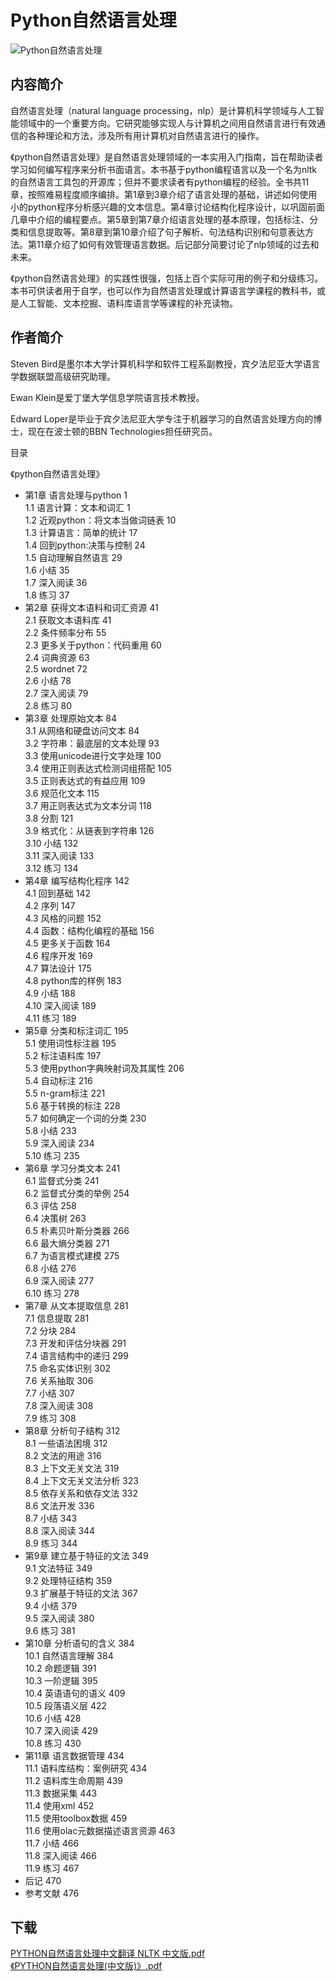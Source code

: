 # Python自然语言处理
![Python自然语言处理](https://img1.doubanio.com/view/subject/l/public/s6237088.jpg)
## 内容简介
自然语言处理（natural language processing，nlp）是计算机科学领域与人工智能领域中的一个重要方向。它研究能够实现人与计算机之间用自然语言进行有效通信的各种理论和方法，涉及所有用计算机对自然语言进行的操作。

《python自然语言处理》是自然语言处理领域的一本实用入门指南，旨在帮助读者学习如何编写程序来分析书面语言。本书基于python编程语言以及一个名为nltk的自然语言工具包的开源库；但并不要求读者有python编程的经验。全书共11章，按照难易程度顺序编排。第1章到3章介绍了语言处理的基础，讲述如何使用小的python程序分析感兴趣的文本信息。第4章讨论结构化程序设计，以巩固前面几章中介绍的编程要点。第5章到第7章介绍语言处理的基本原理，包括标注、分类和信息提取等。第8章到第10章介绍了句子解析、句法结构识别和句意表达方法。第11章介绍了如何有效管理语言数据。后记部分简要讨论了nlp领域的过去和未来。

《python自然语言处理》的实践性很强，包括上百个实际可用的例子和分级练习。本书可供读者用于自学，也可以作为自然语言处理或计算语言学课程的教科书，或是人工智能、文本挖掘、语料库语言学等课程的补充读物。

## 作者简介

Steven Bird是墨尔本大学计算机科学和软件工程系副教授，宾夕法尼亚大学语言学数据联盟高级研究助理。

Ewan Klein是爱丁堡大学信息学院语言技术教授。

Edward Loper是毕业于宾夕法尼亚大学专注于机器学习的自然语言处理方向的博士，现在在波士顿的BBN Technologies担任研究员。

目录

《python自然语言处理》  
+ 第1章 语言处理与python 1  
1.1 语言计算：文本和词汇 1  
1.2 近观python：将文本当做词链表 10  
1.3 计算语言：简单的统计 17  
1.4 回到python:决策与控制 24  
1.5 自动理解自然语言 29  
1.6 小结 35  
1.7 深入阅读 36  
1.8 练习 37  
+ 第2章 获得文本语料和词汇资源 41  
2.1 获取文本语料库 41  
2.2 条件频率分布 55  
2.3 更多关于python：代码重用 60  
2.4 词典资源 63  
2.5 wordnet 72  
2.6 小结 78  
2.7 深入阅读 79  
2.8 练习 80  
+ 第3章 处理原始文本 84  
3.1 从网络和硬盘访问文本 84  
3.2 字符串：最底层的文本处理 93  
3.3 使用unicode进行文字处理 100  
3.4 使用正则表达式检测词组搭配 105  
3.5 正则表达式的有益应用 109  
3.6 规范化文本 115  
3.7 用正则表达式为文本分词 118  
3.8 分割 121  
3.9 格式化：从链表到字符串 126  
3.10 小结 132  
3.11 深入阅读 133  
3.12 练习 134  
+ 第4章 编写结构化程序 142  
4.1 回到基础 142  
4.2 序列 147  
4.3 风格的问题 152  
4.4 函数：结构化编程的基础 156  
4.5 更多关于函数 164  
4.6 程序开发 169  
4.7 算法设计 175  
4.8 python库的样例 183  
4.9 小结 188  
4.10 深入阅读 189  
4.11 练习 189  
+ 第5章 分类和标注词汇 195  
5.1 使用词性标注器 195  
5.2 标注语料库 197  
5.3 使用python字典映射词及其属性 206  
5.4 自动标注 216  
5.5 n-gram标注 221  
5.6 基于转换的标注 228  
5.7 如何确定一个词的分类 230  
5.8 小结 233  
5.9 深入阅读 234  
5.10 练习 235  
+ 第6章 学习分类文本 241  
6.1 监督式分类 241  
6.2 监督式分类的举例 254  
6.3 评估 258  
6.4 决策树 263  
6.5 朴素贝叶斯分类器 266  
6.6 最大熵分类器 271  
6.7 为语言模式建模 275  
6.8 小结 276  
6.9 深入阅读 277  
6.10 练习 278  
+ 第7章 从文本提取信息 281  
7.1 信息提取 281  
7.2 分块 284  
7.3 开发和评估分块器 291  
7.4 语言结构中的递归 299  
7.5 命名实体识别 302  
7.6 关系抽取 306  
7.7 小结 307  
7.8 深入阅读 308  
7.9 练习 308  
+ 第8章 分析句子结构 312  
8.1 一些语法困境 312  
8.2 文法的用途 316  
8.3 上下文无关文法 319  
8.4 上下文无关文法分析 323  
8.5 依存关系和依存文法 332  
8.6 文法开发 336  
8.7 小结 343  
8.8 深入阅读 344  
8.9 练习 344  
+ 第9章 建立基于特征的文法 349  
9.1 文法特征 349  
9.2 处理特征结构 359  
9.3 扩展基于特征的文法 367  
9.4 小结 379  
9.5 深入阅读 380  
9.6 练习 381  
+ 第10章 分析语句的含义 384  
10.1 自然语言理解 384  
10.2 命题逻辑 391  
10.3 一阶逻辑 395  
10.4 英语语句的语义 409  
10.5 段落语义层 422  
10.6 小结 428  
10.7 深入阅读 429  
10.8 练习 430  
+ 第11章 语言数据管理 434  
11.1 语料库结构：案例研究 434  
11.2 语料库生命周期 439  
11.3 数据采集 443  
11.4 使用xml 452  
11.5 使用toolbox数据 459  
11.6 使用olac元数据描述语言资源 463  
11.7 小结 466  
11.8 深入阅读 466  
11.9 练习 467  
+ 后记 470  
+ 参考文献 476  


## 下载
[PYTHON自然语言处理中文翻译 NLTK 中文版.pdf](https://github.com/Baymax94/children-python/files/3743362/PYTHON.NLTK.pdf)  
[《PYTHON自然语言处理(中文版)》.pdf](https://github.com/Baymax94/children-python/files/3743363/PYTHON.pdf)